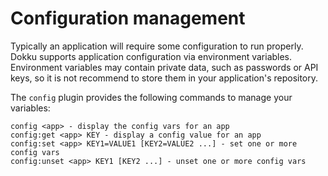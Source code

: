 # Configuration management

Typically an application will require some configuration to run properly. Dokku supports application configuration via environment variables. Environment variables may contain private data, such as passwords or API keys, so it is not recommend to store them in your application's repository.

The `config` plugin provides the following commands to manage your variables:

```
config <app> - display the config vars for an app
config:get <app> KEY - display a config value for an app
config:set <app> KEY1=VALUE1 [KEY2=VALUE2 ...] - set one or more config vars
config:unset <app> KEY1 [KEY2 ...] - unset one or more config vars
```

